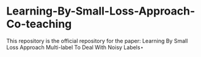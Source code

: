 # Learning-By-Small-Loss-Approach-Co-teaching
This repository is the official repository for the paper: Learning By Small Loss Approach Multi-label To Deal With Noisy Labels⋆
